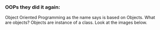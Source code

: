 ### OOPs they did it again:

Object Oriented Programming as the name says is based on Objects. What are objects? Objects are instance of a class. Look at the images below.

